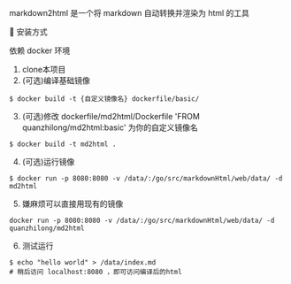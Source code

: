 markdown2html 是一个将 markdown 自动转换并渲染为 html 的工具

🚀 安装方式

依赖 docker 环境

1. clone本项目
2. (可选)编译基础镜像

```shell
$ docker build -t {自定义镜像名} dockerfile/basic/
```

3. (可选)修改 dockerfile/md2html/Dockerfile 'FROM quanzhilong/md2html:basic' 为你的自定义镜像名

```
$ docker build -t md2html .
```

4. (可选)运行镜像

```
$ docker run -p 8080:8080 -v /data/:/go/src/markdownHtml/web/data/ -d md2html
```

5. 嫌麻烦可以直接用现有的镜像

```
docker run -p 8080:8080 -v /data/:/go/src/markdownHtml/web/data/ -d quanzhilong/md2html
```

6. 测试运行

```
$ echo "hello world" > /data/index.md
# 稍后访问 localhost:8080 ，即可访问编译后的html
```